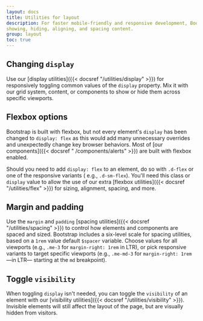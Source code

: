 ```yaml
---
layout: docs
title: Utilities for layout
description: For faster mobile-friendly and responsive development, Bootstrap includes dozens of utility classes for
showing, hiding, aligning, and spacing content.
group: layout
toc: true
---
```


## Changing `display`

Use our [display utilities]({{< docsref "/utilities/display" >}}) for responsively toggling common values of
the `display` property. Mix it with our grid system, content, or components to show or hide them across specific
viewports.

## Flexbox options

Bootstrap is built with flexbox, but not every element's `display` has been changed to `display: flex` as this would add
many unnecessary overrides and unexpectedly change key browser behaviors. Most of [our components]({{< docsref "
/components/alerts" >}}) are built with flexbox enabled.

Should you need to add `display: flex` to an element, do so with `.d-flex` or one of the responsive variants (
e.g., `.d-sm-flex`). You'll need this class or `display` value to allow the use of our extra [flexbox utilities]({{<
docsref "/utilities/flex" >}}) for sizing, alignment, spacing, and more.

## Margin and padding

Use the `margin` and `padding` [spacing utilities]({{< docsref "/utilities/spacing" >}}) to control how elements and
components are spaced and sized. Bootstrap includes a six-level scale for spacing utilities, based on a `1rem` value
default `$spacer` variable. Choose values for all viewports (e.g., `.me-3` for `margin-right: 1rem` in LTR), or pick
responsive variants to target specific viewports (e.g., `.me-md-3` for `margin-right: 1rem` —in LTR— starting at
the `md` breakpoint).

## Toggle `visibility`

When toggling `display` isn't needed, you can toggle the `visibility` of an element with our [visibility utilities]({{<
docsref "/utilities/visibility" >}}). Invisible elements will still affect the layout of the page, but are visually
hidden from visitors.
